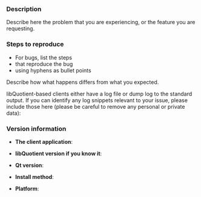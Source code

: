 <!-- 

This is a bug report template. By following the instructions below and
filling out the sections with your information, you will help the us to get all
the necessary data to fix your issue.

You can also preview your report before submitting it. You may remove sections
that aren't relevant to your particular case.

Text between <!-- and --​> marks will be invisible in the report.

-->

### Description

Describe here the problem that you are experiencing, or the feature
you are requesting.

### Steps to reproduce

- For bugs, list the steps
- that reproduce the bug
- using hyphens as bullet points

Describe how what happens differs from what you expected.

libQuotient-based clients either have a log file or dump log
to the standard output. If you can identify any log snippets relevant
to your issue, please include those here (please be careful to remove
any personal or private data):

### Version information

<!-- IMPORTANT: please answer the following questions,
                to help us narrow down the problem -->

- **The client application**:
<!-- the problem might be not with the library but with the client -->
- **libQuotient version if you know it**:
<!-- try to find it basing on the client version -->
- **Qt version**:
<!-- for Linux systems, it's usually installed system-wide; for other OSes,
as well as Flatpak/AppImage/etc. containerised environments,
it's a version used in the container. -->
- **Install method**:
<!-- package manager/Flatpak/archive downloaded (from which site?) -->
- **Platform**:
<!-- Operating system and anything about your platform you think can be relevant -->
